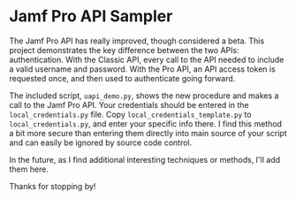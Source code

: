 # Jamf Pro API Sampler

The Jamf Pro API has really improved, though considered a beta. This project demonstrates the key difference between the two APIs: authentication. With the Classic API, every call to the API needed to include a valid username and password. With the Pro API, an API access token is requested once, and then used to authenticate going forward.

The included script, `uapi_demo.py`, shows the new procedure and makes a call to the Jamf Pro API. Your credentials should be entered in the `local_credentials.py` file. Copy `local_credentials_template.py` to `local_credentials.py`, and enter your specific info there. I find this method a bit more secure than entering them directly into main source of your script and can easily be ignored by source code control.

In the future, as I find additional interesting techniques or methods, I'll add them here.

Thanks for stopping by!